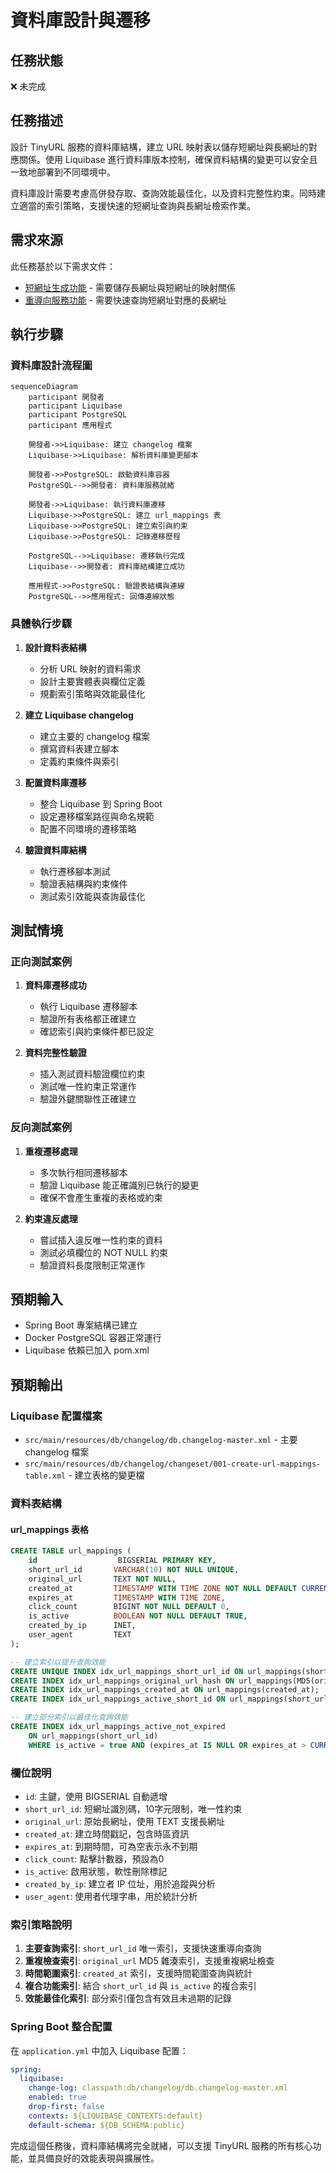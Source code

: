 # 資料庫設計與遷移

## 任務狀態
❌ 未完成

## 任務描述

設計 TinyURL 服務的資料庫結構，建立 URL 映射表以儲存短網址與長網址的對應關係。使用 Liquibase 進行資料庫版本控制，確保資料結構的變更可以安全且一致地部署到不同環境中。

資料庫設計需要考慮高併發存取、查詢效能最佳化，以及資料完整性約束。同時建立適當的索引策略，支援快速的短網址查詢與長網址檢索作業。

## 需求來源

此任務基於以下需求文件：
- [短網址生成功能](../requirements/01-url-shortening.md) - 需要儲存長網址與短網址的映射關係
- [重導向服務功能](../requirements/02-url-redirection.md) - 需要快速查詢短網址對應的長網址

## 執行步驟

### 資料庫設計流程圖

```mermaid
sequenceDiagram
    participant 開發者
    participant Liquibase
    participant PostgreSQL
    participant 應用程式

    開發者->>Liquibase: 建立 changelog 檔案
    Liquibase->>Liquibase: 解析資料庫變更腳本

    開發者->>PostgreSQL: 啟動資料庫容器
    PostgreSQL-->>開發者: 資料庫服務就緒

    開發者->>Liquibase: 執行資料庫遷移
    Liquibase->>PostgreSQL: 建立 url_mappings 表
    Liquibase->>PostgreSQL: 建立索引與約束
    Liquibase->>PostgreSQL: 記錄遷移歷程

    PostgreSQL-->>Liquibase: 遷移執行完成
    Liquibase-->>開發者: 資料庫結構建立成功

    應用程式->>PostgreSQL: 驗證表結構與連線
    PostgreSQL-->>應用程式: 回傳連線狀態
```

### 具體執行步驟

1. **設計資料表結構**
   - 分析 URL 映射的資料需求
   - 設計主要實體表與欄位定義
   - 規劃索引策略與效能最佳化

2. **建立 Liquibase changelog**
   - 建立主要的 changelog 檔案
   - 撰寫資料表建立腳本
   - 定義約束條件與索引

3. **配置資料庫遷移**
   - 整合 Liquibase 到 Spring Boot
   - 設定遷移檔案路徑與命名規範
   - 配置不同環境的遷移策略

4. **驗證資料庫結構**
   - 執行遷移腳本測試
   - 驗證表結構與約束條件
   - 測試索引效能與查詢最佳化

## 測試情境

### 正向測試案例
1. **資料庫遷移成功**
   - 執行 Liquibase 遷移腳本
   - 驗證所有表格都正確建立
   - 確認索引與約束條件都已設定

2. **資料完整性驗證**
   - 插入測試資料驗證欄位約束
   - 測試唯一性約束正常運作
   - 驗證外鍵關聯性正確建立

### 反向測試案例
1. **重複遷移處理**
   - 多次執行相同遷移腳本
   - 驗證 Liquibase 能正確識別已執行的變更
   - 確保不會產生重複的表格或約束

2. **約束違反處理**
   - 嘗試插入違反唯一性約束的資料
   - 測試必填欄位的 NOT NULL 約束
   - 驗證資料長度限制正常運作

## 預期輸入

- Spring Boot 專案結構已建立
- Docker PostgreSQL 容器正常運行
- Liquibase 依賴已加入 pom.xml

## 預期輸出

### Liquibase 配置檔案
- `src/main/resources/db/changelog/db.changelog-master.xml` - 主要 changelog 檔案
- `src/main/resources/db/changelog/changeset/001-create-url-mappings-table.xml` - 建立表格的變更檔

### 資料表結構

#### url_mappings 表格
```sql
CREATE TABLE url_mappings (
    id                  BIGSERIAL PRIMARY KEY,
    short_url_id       VARCHAR(10) NOT NULL UNIQUE,
    original_url       TEXT NOT NULL,
    created_at         TIMESTAMP WITH TIME ZONE NOT NULL DEFAULT CURRENT_TIMESTAMP,
    expires_at         TIMESTAMP WITH TIME ZONE,
    click_count        BIGINT NOT NULL DEFAULT 0,
    is_active          BOOLEAN NOT NULL DEFAULT TRUE,
    created_by_ip      INET,
    user_agent         TEXT
);

-- 建立索引以提升查詢效能
CREATE UNIQUE INDEX idx_url_mappings_short_url_id ON url_mappings(short_url_id);
CREATE INDEX idx_url_mappings_original_url_hash ON url_mappings(MD5(original_url));
CREATE INDEX idx_url_mappings_created_at ON url_mappings(created_at);
CREATE INDEX idx_url_mappings_active_short_id ON url_mappings(short_url_id, is_active) WHERE is_active = true;

-- 建立部分索引以最佳化查詢效能
CREATE INDEX idx_url_mappings_active_not_expired
    ON url_mappings(short_url_id)
    WHERE is_active = true AND (expires_at IS NULL OR expires_at > CURRENT_TIMESTAMP);
```

### 欄位說明
- `id`: 主鍵，使用 BIGSERIAL 自動遞增
- `short_url_id`: 短網址識別碼，10字元限制，唯一性約束
- `original_url`: 原始長網址，使用 TEXT 支援長網址
- `created_at`: 建立時間戳記，包含時區資訊
- `expires_at`: 到期時間，可為空表示永不到期
- `click_count`: 點擊計數器，預設為0
- `is_active`: 啟用狀態，軟性刪除標記
- `created_by_ip`: 建立者 IP 位址，用於追蹤與分析
- `user_agent`: 使用者代理字串，用於統計分析

### 索引策略說明
1. **主要查詢索引**: `short_url_id` 唯一索引，支援快速重導向查詢
2. **重複檢查索引**: `original_url` MD5 雜湊索引，支援重複網址檢查
3. **時間範圍索引**: `created_at` 索引，支援時間範圍查詢與統計
4. **複合功能索引**: 結合 `short_url_id` 與 `is_active` 的複合索引
5. **效能最佳化索引**: 部分索引僅包含有效且未過期的記錄

### Spring Boot 整合配置

在 `application.yml` 中加入 Liquibase 配置：
```yaml
spring:
  liquibase:
    change-log: classpath:db/changelog/db.changelog-master.xml
    enabled: true
    drop-first: false
    contexts: ${LIQUIBASE_CONTEXTS:default}
    default-schema: ${DB_SCHEMA:public}
```

完成這個任務後，資料庫結構將完全就緒，可以支援 TinyURL 服務的所有核心功能，並具備良好的效能表現與擴展性。